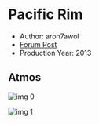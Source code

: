 # Pacific Rim

* Author: aron7awol
* [Forum Post](https://www.avsforum.com/threads/bass-eq-for-filtered-movies.2995212/post-56760572)
* Production Year: 2013

## Atmos

![img 0](https://i.imgur.com/sIDKC72.jpg)

![img 1](https://i.imgur.com/VNOyRre.png)

